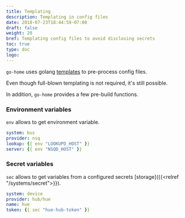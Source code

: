 ```yaml
---
title: Templating
description: Templating in config files
date: 2018-07-23T18:44:59-07:00
draft: false
weight: 20
bref: Templating config files to avoid disclosing secrets
toc: true
type: doc
logo:
---
```


`go-home` uses golang [templates](https://golang.org/pkg/text/template/) to pre-process config files. 

Even though full-blown templating is not required, it's still possible. 

In addition, `go-home` provides a few pre-build functions. 

### Environment variables

`env` allows to get environment variable.

```yaml
system: bus
provider: nsq
lookup: {{ env "LOOKUPD_HOST" }}
server: {{ env "NSQD_HOST" }}
```

### Secret variables

`sec` allows to get variables from a configured secrets [storage]({{<relref "/systems/secret">}}).

```yaml
system: device
provider: hub/hue
name: hue
token: {{ sec "hue-hub-token" }} 
```